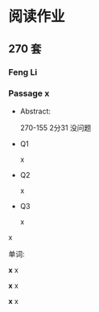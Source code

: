 # 阅读作业

## 270 套

### Feng Li

### Passage x

- Abstract:

  270-155 2分31 没问题

- Q1

  x

- Q2

  x

- Q3

  x

x

单词:

**x** x

**x** x

**x** x